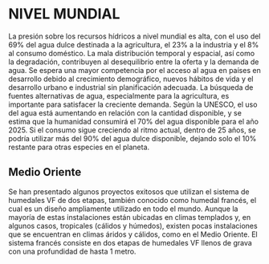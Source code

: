 # NIVEL MUNDIAL

La presión sobre los recursos hídricos a nivel mundial es alta, con el uso del 69% del agua dulce destinada a la agricultura, el 23% a la industria y el 8% al consumo doméstico. La mala distribución temporal y espacial, así como la degradación, contribuyen al desequilibrio entre la oferta y la demanda de agua. Se espera una mayor competencia por el acceso al agua en países en desarrollo debido al crecimiento demográfico, nuevos hábitos de vida y el desarrollo urbano e industrial sin planificación adecuada. La búsqueda de fuentes alternativas de agua, especialmente para la agricultura, es importante para satisfacer la creciente demanda. Según la UNESCO, el uso del agua está aumentando en relación con la cantidad disponible, y se estima que la humanidad consumirá el 70% del agua disponible para el año 2025. Si el consumo sigue creciendo al ritmo actual, dentro de 25 años, se podría utilizar más del 90% del agua dulce disponible, dejando solo el 10% restante para otras especies en el planeta.

## Medio Oriente
Se han presentado algunos proyectos exitosos que utilizan el sistema de humedales VF de dos etapas, también conocido como humedal francés, el cual es un diseño ampliamente utilizado en todo el mundo. Aunque la mayoría de estas instalaciones están ubicadas en climas templados y, en algunos casos, tropicales (cálidos y húmedos), existen pocas instalaciones que se encuentran en climas áridos y cálidos, como en el Medio Oriente. El sistema francés consiste en dos etapas de humedales VF llenos de grava con una profundidad de hasta 1 metro. 

